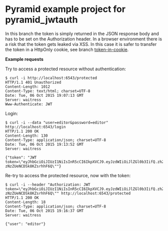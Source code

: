Pyramid example project for pyramid_jwtauth
===========================================

In this branch the token is simply returned in the JSON response
body and has to be set on the Authorization header. In a browser
environment there is a risk that the token gets leaked via XSS.
In this case it is safer to transfer the token in a HttpOnly cookie,
see branch [token-in-cookie](https://github.com/tsauerwein/pyramid_jwtauth_sample/tree/token-in-cookie).

**Example requests**

Try to access a protected resource without authentication:

    $ curl -i http://localhost:6543/protected
    HTTP/1.1 401 Unauthorized
    Content-Length: 1012
    Content-Type: text/html; charset=UTF-8
    Date: Tue, 06 Oct 2015 19:07:13 GMT
    Server: waitress
    Www-Authenticate: JWT

Login:

    $ curl -i --data "user=editor&password=editor" http://localhost:6543/login
    HTTP/1.1 200 OK
    Content-Length: 130
    Content-Type: application/json; charset=UTF-8
    Date: Tue, 06 Oct 2015 19:13:52 GMT
    Server: waitress

    {"token": "JWT token=\"eyJhbGciOiJIUzI1NiIsInR5cCI6IkpXVCJ9.eyJzdWIiOiJlZGl0b3IifQ.zhZKBxvlQPSSYMpZL_uMT-zNzZUeNCDSk8KZsrhhF6Q\""}

Re-try to access the protected resource, now with the token:

    $ curl -i --header "Authorization: JWT token=\"eyJhbGciOiJIUzI1NiIsInR5cCI6IkpXVCJ9.eyJzdWIiOiJlZGl0b3IifQ.zhZKBxvlQPSSYMpZL_uMT-zNzZUeNCDSk8KZsrhhF6Q\"" http://localhost:6543/protected
    HTTP/1.1 200 OK
    Content-Length: 18
    Content-Type: application/json; charset=UTF-8
    Date: Tue, 06 Oct 2015 19:16:37 GMT
    Server: waitress

    {"user": "editor"}
